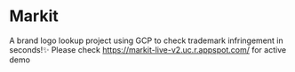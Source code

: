# Markit
A brand logo lookup project using GCP to check trademark infringement in seconds!✨
Please check https://markit-live-v2.uc.r.appspot.com/ for active demo
